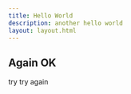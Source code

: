 ```yaml
---
title: Hello World
description: another hello world
layout: layout.html
---
```

## Again OK

try try again 